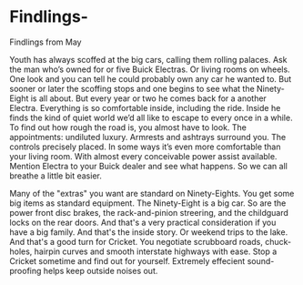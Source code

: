 # Findlings-
Findlings from May 

Youth has always scoffed at the big cars, calling them rolling palaces. Ask the man who’s owned for or five Buick Electras. Or living rooms on wheels. One look and you can tell he could probably own any car he wanted to. But sooner or later the scoffing stops and one begins to see what the Ninety-Eight is all about. But every year or two he comes back for a another Electra. Everything is so comfortable inside, including the ride. Inside he finds the kind of quiet world we’d all like to escape to every once in a while. To find out how rough the road is, you almost have to look. The appointments: undiluted luxury. Armrests and ashtrays surround you. The controls precisely placed. In some ways it’s even more comfortable than your living room. With almost every conceivable power assist available. Mention Electra to your Buick dealer and see what happens. So we can all breathe a little bit easier. 


Many of the "extras" you want are standard on Ninety-Eights. You get some big items as standard equipment. The Ninety-Eight is a big car. So are the power front disc brakes, the rack-and-pinion streering, and the childguard locks on the rear doors. And that's a very practical consideration if you have a big family. And that's the inside story. Or weekend trips to the lake. And that's a good turn for Cricket. You negotiate scrubboard roads, chuck-holes, hairpin curves and smooth interstate highways with ease. Stop a Cricket sometime and find out for yourself. Extremely effecient sound-proofing helps keep outside noises out. 
